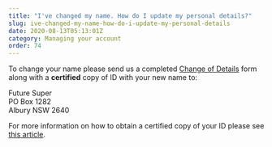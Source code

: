 ```yaml
---
title: "I've changed my name. How do I update my personal details?"
slug: ive-changed-my-name-how-do-i-update-my-personal-details
date: 2020-08-13T05:13:01Z
category: Managing your account
order: 74
---
```


To change your name please send us a completed [Change of Details](https://www.futuresuper.com.au/changeofdetailsform) form along with a **certified** copy of ID with your new name to: 

Future Super  
PO Box 1282  
Albury NSW 2640  

For more information on how to obtain a certified copy of your ID please see [this article](https://futuresuper.groovehq.com/help/how-can-i-certify-my-id?version=latest).
